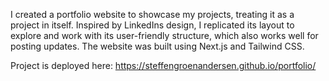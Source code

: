I created a portfolio website to showcase my projects, treating it as a project in itself. Inspired by LinkedIns design, I replicated its layout to explore and work with its user-friendly structure, which also works well for posting updates. The website was built using Next.js and Tailwind CSS.

Project is deployed here: https://steffengroenandersen.github.io/portfolio/
